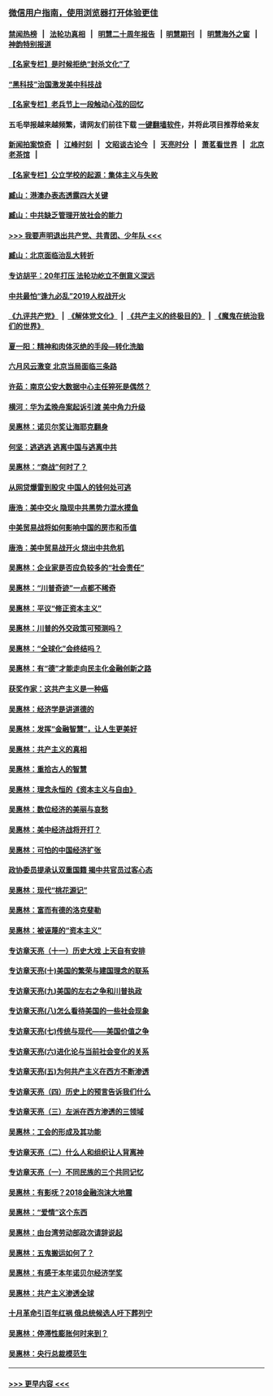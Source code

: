 ### [微信用户指南，使用浏览器打开体验更佳](https://github.com/gfw-breaker/banned-news1/blob/master/indexes/wechat-guide.md?t=0)
#### [禁闻热榜](热点新闻.md?t=0)  &nbsp;&nbsp;|&nbsp;&nbsp; [法轮功真相](https://github.com/gfw-breaker/truth/blob/master/README.md?t=0) &nbsp;&nbsp;|&nbsp;&nbsp; [明慧二十周年报告](https://github.com/gfw-breaker/mh-reports/blob/master/README.md?t=0) &nbsp;&nbsp;|&nbsp;&nbsp;[明慧期刊](https://github.com/gfw-breaker/mh-qikan) &nbsp;&nbsp;|&nbsp;&nbsp; [明慧海外之窗](https://github.com/gfw-breaker/mh-news/blob/master/README.md?t=0) &nbsp;&nbsp;|&nbsp;&nbsp; [神韵特别报道](https://github.com/gfw-breaker/mh-news/blob/master/shenyun.md?t=0)
#### [【名家专栏】是时候拒绝“封杀文化”了](../pages/nsc423/n11814093.md?t=02102302) 
#### [“黑科技”治国激发美中科技战](../pages/nsc423/n11638056.md?t=02102302) 
#### [【名家专栏】老兵节上一段触动心弦的回忆](../pages/nsc423/n11646016.md?t=02102302) 
#### 五毛举报越来越频繁，请网友们前往下载 [一键翻墙软件](https://github.com/gfw-breaker/ssr-accounts)，并将此项目推荐给亲友
#### [新闻拍案惊奇](https://github.com/gfw-breaker/banned-news1/blob/master/pages/link4.md) &nbsp;&nbsp;|&nbsp;&nbsp; [江峰时刻](https://github.com/gfw-breaker/banned-news1/blob/master/pages/link4.md) &nbsp;&nbsp;|&nbsp;&nbsp; [文昭谈古论今](https://github.com/gfw-breaker/banned-news1/blob/master/pages/link4.md) &nbsp;&nbsp;|&nbsp;&nbsp; [天亮时分](https://github.com/gfw-breaker/banned-news1/blob/master/pages/link4.md) &nbsp;&nbsp;|&nbsp;&nbsp; [萧茗看世界](https://github.com/gfw-breaker/banned-news1/blob/master/pages/link4.md) &nbsp;&nbsp;|&nbsp;&nbsp; [北京老茶馆](https://github.com/gfw-breaker/banned-news1/blob/master/pages/link4.md) &nbsp;&nbsp;|&nbsp;&nbsp; 
#### [【名家专栏】公立学校的起源：集体主义与失败](../pages/nsc423/n11601833.md?t=02102302) 
#### [臧山：港澳办表态透露四大关键](../pages/nsc423/n11421628.md?t=02102302) 
#### [臧山：中共缺乏管理开放社会的能力](../pages/nsc423/n11407457.md?t=02102302) 
#### [>>> 我要声明退出共产党、共青团、少年队 <<<](https://github.com/begood0513/goodnews/blob/master/quit/letter.md) 
#### [臧山：北京面临治乱大转折](../pages/nsc423/n11406895.md?t=02102302) 
#### [专访胡平：20年打压 法轮功屹立不倒意义深远](../pages/nsc423/n11398800.md?t=02102302) 
#### [中共最怕“逢九必乱”2019人权战开火](../pages/nsc423/n11385248.md?t=02102302) 
#### [《九评共产党》](https://github.com/begood0513/9ping.md/blob/master/README.md) &nbsp;|&nbsp; [《解体党文化》](../../../../jtdwh.md/blob/master/README.md)  &nbsp;|&nbsp; [《共产主义的终极目的》](../../../../gczydzjmd.md/blob/master/README.md) &nbsp;|&nbsp; [《魔鬼在统治我们的世界》](../../../../mgztzwmdsj.md/blob/master/README.md) 
#### [夏一阳：精神和肉体灭绝的手段—转化洗脑](../pages/nsc423/n11368250.md?t=02102302) 
#### [六月风云激变 北京当局面临三条路](../pages/nsc423/n11313668.md?t=02102302) 
#### [许茹：南京公安大数据中心主任猝死是偶然？](../pages/nsc423/n11064744.md?t=02102302) 
#### [横河：华为孟晚舟案起诉引渡 美中角力升级](../pages/nsc423/n11027230.md?t=02102302) 
#### [吴惠林：诺贝尔奖让海耶克翻身](../pages/nsc423/n10890049.md?t=02102302) 
#### [何坚：逃逃逃 逃离中国与逃离中共](../pages/nsc423/n10592891.md?t=02102302) 
#### [吴惠林：“商战”何时了？](../pages/nsc423/n10573558.md?t=02102302) 
#### [从网贷爆雷到股灾 中国人的钱何处可逃](../pages/nsc423/n10572800.md?t=02102302) 
#### [唐浩：美中交火 隐现中共黑势力混水摸鱼](../pages/nsc423/n10544040.md?t=02102302) 
#### [中美贸易战将如何影响中国的房市和币值](../pages/nsc423/n10543697.md?t=02102302) 
#### [唐浩：美中贸易战开火 烧出中共危机](../pages/nsc423/n10540126.md?t=02102302) 
#### [吴惠林：企业家是否应负较多的“社会责任”](../pages/nsc423/n10535022.md?t=02102302) 
#### [吴惠林：“川普奇迹”一点都不稀奇](../pages/nsc423/n10512808.md?t=02102302) 
#### [吴惠林：平议“修正资本主义”](../pages/nsc423/n10495724.md?t=02102302) 
#### [吴惠林：川普的外交政策可预测吗？](../pages/nsc423/n10462387.md?t=02102302) 
#### [吴惠林：“全球化”会终结吗？](../pages/nsc423/n10452838.md?t=02102302) 
#### [吴惠林：有“德”才能走向民主化金融创新之路](../pages/nsc423/n10432292.md?t=02102302) 
#### [获奖作家：这共产主义是一种癌](../pages/nsc423/n10431541.md?t=02102302) 
#### [吴惠林：经济学是讲道德的](../pages/nsc423/n10398014.md?t=02102302) 
#### [吴惠林：发挥“金融智慧”，让人生更美好](../pages/nsc423/n10375019.md?t=02102302) 
#### [吴惠林：共产主义的真相](../pages/nsc423/n10351394.md?t=02102302) 
#### [吴惠林：重拾古人的智慧](../pages/nsc423/n10337691.md?t=02102302) 
#### [吴惠林：理念永恒的《资本主义与自由》](../pages/nsc423/n10316274.md?t=02102302) 
#### [吴惠林：数位经济的美丽与哀愁](../pages/nsc423/n10292946.md?t=02102302) 
#### [吴惠林：美中经济战将开打？](../pages/nsc423/n10258825.md?t=02102302) 
#### [吴惠林：可怕的中国经济扩张](../pages/nsc423/n10219147.md?t=02102302) 
#### [政协委员提承认双重国籍 揭中共官员过客心态](../pages/nsc423/n10208809.md?t=02102302) 
#### [吴惠林：现代“桃花源记”](../pages/nsc423/n10185234.md?t=02102302) 
#### [吴惠林：富而有德的洛克斐勒](../pages/nsc423/n10142264.md?t=02102302) 
#### [吴惠林：被诬蔑的“资本主义”](../pages/nsc423/n10124816.md?t=02102302) 
#### [专访章天亮（十一）历史大戏 上天自有安排](../pages/nsc423/n10094905.md?t=02102302) 
#### [专访章天亮(十)美国的繁荣与建国理念的联系](../pages/nsc423/n10094899.md?t=02102302) 
#### [专访章天亮(九)美国的左右之争和川普执政](../pages/nsc423/n10094889.md?t=02102302) 
#### [专访章天亮(八)怎么看待美国的一些社会现象](../pages/nsc423/n10094857.md?t=02102302) 
#### [专访章天亮(七)传统与现代——美国价值之争](../pages/nsc423/n10093140.md?t=02102302) 
#### [专访章天亮(六)进化论与当前社会变化的关系](../pages/nsc423/n10092036.md?t=02102302) 
#### [专访章天亮(五)为何共产主义在西方不断渗透](../pages/nsc423/n10083620.md?t=02102302) 
#### [专访章天亮（四）历史上的预言告诉我们什么](../pages/nsc423/n10083606.md?t=02102302) 
#### [专访章天亮（三）左派在西方渗透的三领域](../pages/nsc423/n10081115.md?t=02102302) 
#### [吴惠林：工会的形成及其功能](../pages/nsc423/n10080633.md?t=02102302) 
#### [专访章天亮（二）什么人和组织让人背离神](../pages/nsc423/n10076637.md?t=02102302) 
#### [专访章天亮（一）不同民族的三个共同记忆](../pages/nsc423/n10074188.md?t=02102302) 
#### [吴惠林：有影呒？2018金融泡沫大地震](../pages/nsc423/n10040534.md?t=02102302) 
#### [吴惠林：“爱情”这个东西](../pages/nsc423/n10019423.md?t=02102302) 
#### [吴惠林：由台湾劳动部政次请辞说起](../pages/nsc423/n9979679.md?t=02102302) 
#### [吴惠林：五鬼搬运如何了？](../pages/nsc423/n9925338.md?t=02102302) 
#### [吴惠林：有感于本年诺贝尔经济学奖](../pages/nsc423/n9871883.md?t=02102302) 
#### [吴惠林：共产主义渗透全球](../pages/nsc423/n9812748.md?t=02102302) 
#### [十月革命引百年红祸 俄总统候选人吁下葬列宁](../pages/nsc423/n9810182.md?t=02102302) 
#### [吴惠林：停滞性膨胀何时来到？](../pages/nsc423/n9764136.md?t=02102302) 
#### [吴惠林：央行总裁模范生](../pages/nsc423/n9728134.md?t=02102302) 

----
#### [ >>> 更早内容 <<< ](../indexes/nsc423-earlier.md)
